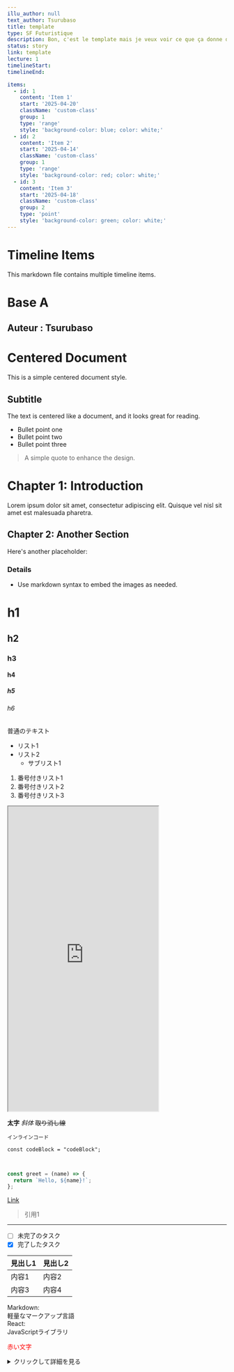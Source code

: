 ```yaml
---
illu_author: null
text_author: Tsurubaso
title: template
type: SF Futuristique
description: Bon, c'est le template mais je veux voir ce que ça donne donc provisoirement fragment
status: story
link: template
lecture: 1
timelineStart: 
timelineEnd: 

items:
  - id: 1
    content: 'Item 1'
    start: '2025-04-20'
    className: 'custom-class'
    group: 1
    type: 'range'
    style: 'background-color: blue; color: white;'
  - id: 2
    content: 'Item 2'
    start: '2025-04-14'
    className: 'custom-class'
    group: 1
    type: 'range'
    style: 'background-color: red; color: white;'
  - id: 3
    content: 'Item 3'
    start: '2025-04-18'
    className: 'custom-class'
    group: 2
    type: 'point'
    style: 'background-color: green; color: white;'
---
```

# Timeline Items

This markdown file contains multiple timeline items.



# Base A
## Auteur : Tsurubaso
# Centered Document

This is a simple centered document style.

## Subtitle

The text is centered like a document, and it looks great for reading.

- Bullet point one
- Bullet point two
- Bullet point three

> A simple quote to enhance the design.

# Chapter 1: Introduction

Lorem ipsum dolor sit amet, consectetur adipiscing elit. Quisque vel nisl sit amet est malesuada pharetra.



## Chapter 2: Another Section

Here's another placeholder:



### Details

- Use markdown syntax to embed the images as needed.

# h1
## h2
### h3
#### h4
##### h5
###### h6

普通のテキスト

- リスト1
- リスト2
  - サブリスト1

1. 番号付きリスト1
2. 番号付きリスト2
3. 番号付きリスト3

<iframe src="https://assets.pinterest.com/ext/embed.html?id=633387442857850" height="700" width="345" frameborder="2" scrolling="no" ></iframe>


**太字**
*斜体*
~~取り消し線~~

`インラインコード`

```
const codeBlock = "codeBlock";
```

```javascript


const greet = (name) => {
  return `Hello, ${name}!`;
};


```

[Link](/test)

> 引用1

---

- [ ] 未完了のタスク
- [x] 完了したタスク

| 見出し1 | 見出し2 |
|---------|---------|
| 内容1   | 内容2   |
| 内容3   | 内容4   |

Markdown:  
  軽量なマークアップ言語  
React:  
  JavaScriptライブラリ

<span style="color: red;">赤い文字</span>
 
[^1]: 注釈です。

<details>
  <summary>クリックして詳細を見る</summary>
  詳細な説明がここに入ります。
</details>